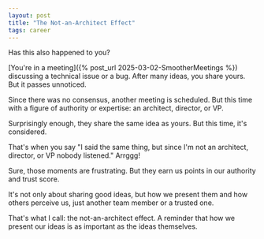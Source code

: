 ```yaml
---
layout: post
title: "The Not-an-Architect Effect"
tags: career
---
```


Has this also happened to you?

[You're in a meeting]({% post_url 2025-03-02-SmootherMeetings %}) discussing a technical issue or a bug. After many ideas, you share yours. But it passes unnoticed.

Since there was no consensus, another meeting is scheduled. But this time with a figure of authority or expertise: an architect, director, or VP.

Surprisingly enough, they share the same idea as yours. But this time, it's considered.

That's when you say "I said the same thing, but since I'm not an architect, director, or VP nobody listened." Arrggg!

Sure, those moments are frustrating. But they earn us points in our authority and trust score.

It's not only about sharing good ideas, but how we present them and how others perceive us, just another team member or a trusted one.

That's what I call: the not-an-architect effect. A reminder that how we present our ideas is as important as the ideas themselves.
